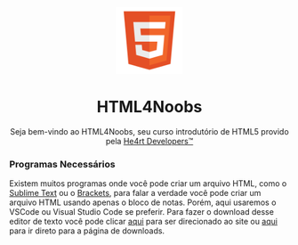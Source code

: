<p align="center">
  <img src="/images//html.png" alt="HTML Logo" width="120px">
</p>
<h1 align="center">HTML4Noobs</h1>
<p align="center">Seja bem-vindo ao HTML4Noobs, seu curso introdutório de HTML5 provido pela <a href="https://heartdevs.com/" target="_blank">He4rt Developers&trade;</a></p>

<h3>Programas Necessários</h3>
<p>Existem muitos programas onde você pode criar um arquivo HTML, como o <a href="https://www.sublimetext.com/">Sublime Text</a> ou o <a href="http://brackets.io/">Brackets</a>, para falar a verdade você pode criar um arquivo HTML usando apenas o bloco de notas. Porém, aqui usaremos o VSCode ou Visual Studio Code se preferir. Para fazer o download desse editor de texto você pode clicar <a href="https://code.visualstudio.com/">aqui</a> para ser direcionado ao site ou <a href="https://code.visualstudio.com/#alt-downloads">aqui</a> para ir direto para a página de downloads.</p>

